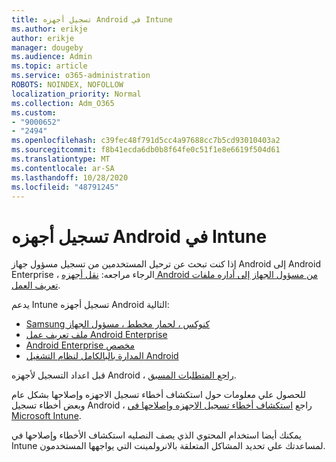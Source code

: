```yaml
---
title: تسجيل أجهزه Android في Intune
ms.author: erikje
author: erikje
manager: dougeby
ms.audience: Admin
ms.topic: article
ms.service: o365-administration
ROBOTS: NOINDEX, NOFOLLOW
localization_priority: Normal
ms.collection: Adm_O365
ms.custom:
- "9000652"
- "2494"
ms.openlocfilehash: c39fec48f791d5cc4a97688cc7b5cd93010403a2
ms.sourcegitcommit: f8b41ecda6db0b8f64fe0c51f1e8e6619f504d61
ms.translationtype: MT
ms.contentlocale: ar-SA
ms.lasthandoff: 10/28/2020
ms.locfileid: "48791245"
---
```

# <a name="enrolling-android-devices-into-intune"></a>تسجيل أجهزه Android في Intune

إذا كنت تبحث عن ترحيل المستخدمين من تسجيل مسؤول جهاز Android إلى Android Enterprise ، الرجاء مراجعه: [نقل أجهزه Android من مسؤول الجهاز إلى أداره ملفات تعريف العمل](https://docs.microsoft.com/mem/intune/enrollment/android-move-device-admin-work-profile).

يدعم Intune تسجيل أجهزه Android التالية:  

- [Samsung كنوكس ، لحمار مخطط ، مسؤول الجهاز](https://docs.microsoft.com/mem/intune/enrollment/android-enroll-device-administrator)
- [ملف تعريف عمل Android Enterprise](https://docs.microsoft.com/mem/intune/enrollment/android-enterprise-overview)
- [Android Enterprise مخصص](https://docs.microsoft.com/mem/intune/enrollment/android-dedicated-devices-fully-managed-enroll)
- [المدارة بالبالكامل لنظام التشغيل Android](https://docs.microsoft.com/mem/intune/enrollment/android-fully-managed-enroll)

قبل اعداد التسجيل لأجهزه Android ، [راجع المتطلبات المسبق](https://docs.microsoft.com/intune/enrollment/android-enroll).  

للحصول علي معلومات حول استكشاف أخطاء تسجيل الاجهزه وإصلاحها بشكل عام وبعض أخطاء تسجيل Android ، راجع [استكشاف أخطاء تسجيل الاجهزه وإصلاحها في Microsoft Intune](https://docs.microsoft.com/mem/intune/enrollment/troubleshoot-android-enrollment).

يمكنك أيضا استخدام المحتوي الذي يصف النصليه استكشاف الأخطاء وإصلاحها في Intune لمساعدتك علي تحديد المشاكل المتعلقة بالانرولمينت التي يواجهها المستخدمون.
